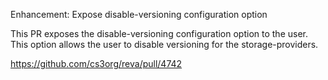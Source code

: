 Enhancement: Expose disable-versioning configuration option

This PR exposes the disable-versioning configuration option to the user. This option allows the user to disable versioning for the storage-providers.

https://github.com/cs3org/reva/pull/4742
